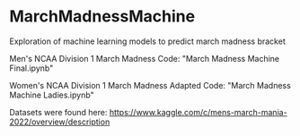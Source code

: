 # MarchMadnessMachine
Exploration of machine learning models to predict march madness bracket

Men's NCAA Division 1 March Madness Code: "March Madness Machine Final.ipynb"

Women's NCAA Division 1 March Madness Adapted Code: "March Madness Machine Ladies.ipynb"

Datasets were found here: https://www.kaggle.com/c/mens-march-mania-2022/overview/description
